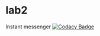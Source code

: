# lab2
Instant messenger
[![Codacy Badge](https://api.codacy.com/project/badge/Grade/05d8ece4cd8f4f20b836b7a370f844a3)](https://www.codacy.com/app/TonyKovalenko/lab2?utm_source=github.com&amp;utm_medium=referral&amp;utm_content=TonyKovalenko/lab2&amp;utm_campaign=Badge_Grade)
